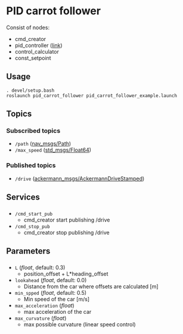 # PID carrot follower
Consist of nodes:
- cmd_creator
- pid_controller ([link](http://wiki.ros.org/pid))
- control_calculator
- const_setpoint
## Usage
```
. devel/setup.bash
roslaunch pid_carrot_follower pid_carrot_follower_example.launch
```
## Topics
### Subscribed topics
- `/path` ([nav_msgs/Path](http://docs.ros.org/melodic/api/std_msgs/html/msg/Float64.html))
- `/max_speed` ([std_msgs/Float64](http://docs.ros.org/melodic/api/std_msgs/html/msg/Float64.html))
### Published topics
- `/drive` ([ackermann_msgs/AckermannDriveStamped](http://docs.ros.org/melodic/api/ackermann_msgs/html/msg/AckermannDriveStamped.html))

## Services
###
- `/cmd_start_pub`
  - cmd_creator start publishing /drive
- `/cmd_stop_pub`
  - cmd_creator stop publishing /drive

## Parameters
###
- `L` (*float*, default: 0.3)
  - position_offset + L*heading_offset
- `lookahead` (*float*, default: 0.0)
  - Distance from the car where offsets are calculated [m]
- `min_spped` (*float*, default: 0.5)
  - Min speed of the car [m/s]
-  `max_acceleration` (*float*)
   - max acceleration of the car
-  `max_curvature` (*float*)
   - max possible curvature (linear speed control)
